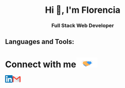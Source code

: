 
<h1 align="center">Hi 👋, I'm Florencia</h1>
<h3 align="center">Full Stack Web Developer</h3>


## Languages and Tools:



# Connect with me<img src="https://github.com/SatYu26/SatYu26/blob/master/Assets/Handshake.gif" height="32px">


 <p align="left">  <a href="https://www.linkedin.com/in/florgonzalez27/">
    <img align="left" alt="Satyam Goyal | Linkedin" width="24px" src="https://github.com/SatYu26/SatYu26/blob/master/Assets/Linkedin.svg" />
  </a> 
  <a href="mailto:maryaflorg@gmail.com">
    <img align="left" alt="Satyam Goyal | Gmail" width="26px" src="https://github.com/SatYu26/SatYu26/blob/master/Assets/Gmail.svg" />
  </a></p>
